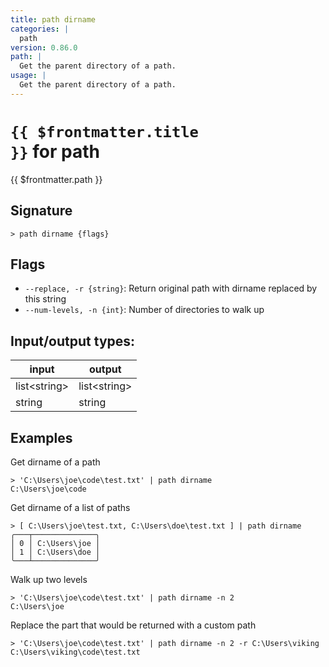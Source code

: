 ```yaml
---
title: path dirname
categories: |
  path
version: 0.86.0
path: |
  Get the parent directory of a path.
usage: |
  Get the parent directory of a path.
---
```

<!-- This file is automatically generated. Please edit the command in https://github.com/nushell/nushell instead. -->

# <code>{{ $frontmatter.title }}</code> for path

<div class='command-title'>{{ $frontmatter.path }}</div>

## Signature

```> path dirname {flags} ```

## Flags

 -  `--replace, -r {string}`: Return original path with dirname replaced by this string
 -  `--num-levels, -n {int}`: Number of directories to walk up


## Input/output types:

| input        | output       |
| ------------ | ------------ |
| list\<string\> | list\<string\> |
| string       | string       |
## Examples

Get dirname of a path
```nu
> 'C:\Users\joe\code\test.txt' | path dirname
C:\Users\joe\code
```

Get dirname of a list of paths
```nu
> [ C:\Users\joe\test.txt, C:\Users\doe\test.txt ] | path dirname
╭───┬──────────────╮
│ 0 │ C:\Users\joe │
│ 1 │ C:\Users\doe │
╰───┴──────────────╯

```

Walk up two levels
```nu
> 'C:\Users\joe\code\test.txt' | path dirname -n 2
C:\Users\joe
```

Replace the part that would be returned with a custom path
```nu
> 'C:\Users\joe\code\test.txt' | path dirname -n 2 -r C:\Users\viking
C:\Users\viking\code\test.txt
```
